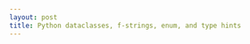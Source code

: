 ```yaml
---
layout: post
title: Python dataclasses, f-strings, enum, and type hints
---
```


<script src="https://gist.github.com/selimslab/0e023776e4a24837921e8774c465531d.js"></script>

